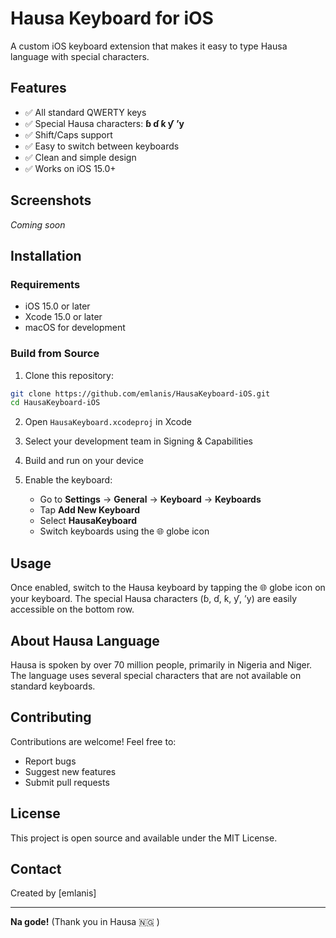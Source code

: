 # Hausa Keyboard for iOS

A custom iOS keyboard extension that makes it easy to type Hausa language with special characters.

## Features

- ✅ All standard QWERTY keys
- ✅ Special Hausa characters: **ɓ ɗ ƙ ƴ ʼy**
- ✅ Shift/Caps support
- ✅ Easy to switch between keyboards
- ✅ Clean and simple design
- ✅ Works on iOS 15.0+

## Screenshots

_Coming soon_

## Installation

### Requirements
- iOS 15.0 or later
- Xcode 15.0 or later
- macOS for development

### Build from Source

1. Clone this repository:
```bash
git clone https://github.com/emlanis/HausaKeyboard-iOS.git
cd HausaKeyboard-iOS
```

2. Open `HausaKeyboard.xcodeproj` in Xcode

3. Select your development team in Signing & Capabilities

4. Build and run on your device

5. Enable the keyboard:
   - Go to **Settings** → **General** → **Keyboard** → **Keyboards**
   - Tap **Add New Keyboard**
   - Select **HausaKeyboard**
   - Switch keyboards using the 🌐 globe icon

## Usage

Once enabled, switch to the Hausa keyboard by tapping the 🌐 globe icon on your keyboard. The special Hausa characters (ɓ, ɗ, ƙ, ƴ, ʼy) are easily accessible on the bottom row.

## About Hausa Language

Hausa is spoken by over 70 million people, primarily in Nigeria and Niger. The language uses several special characters that are not available on standard keyboards.

## Contributing

Contributions are welcome! Feel free to:
- Report bugs
- Suggest new features
- Submit pull requests

## License

This project is open source and available under the MIT License.

## Contact

Created by [emlanis]

---

**Na gode!** (Thank you in Hausa 🇳🇬 )
